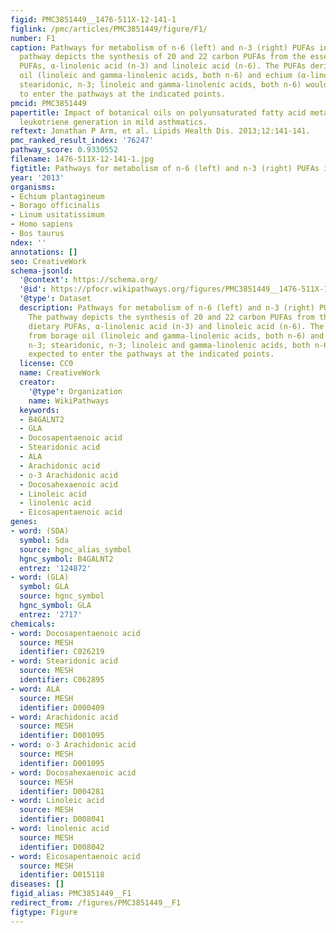 ```yaml
---
figid: PMC3851449__1476-511X-12-141-1
figlink: /pmc/articles/PMC3851449/figure/F1/
number: F1
caption: Pathways for metabolism of n-6 (left) and n-3 (right) PUFAs in humans. The
  pathway depicts the synthesis of 20 and 22 carbon PUFAs from the essential, dietary
  PUFAs, α-linolenic acid (n-3) and linoleic acid (n-6). The PUFAs derived from borage
  oil (linoleic and gamma-linolenic acids, both n-6) and echium (α-linolenic, n-3;
  stearidonic, n-3; linoleic and gamma-linolenic acids, both n-6) would be expected
  to enter the pathways at the indicated points.
pmcid: PMC3851449
papertitle: Impact of botanical oils on polyunsaturated fatty acid metabolism and
  leukotriene generation in mild asthmatics.
reftext: Jonathan P Arm, et al. Lipids Health Dis. 2013;12:141-141.
pmc_ranked_result_index: '76247'
pathway_score: 0.9330552
filename: 1476-511X-12-141-1.jpg
figtitle: Pathways for metabolism of n-6 (left) and n-3 (right) PUFAs in humans
year: '2013'
organisms:
- Echium plantagineum
- Borago officinalis
- Linum usitatissimum
- Homo sapiens
- Bos taurus
ndex: ''
annotations: []
seo: CreativeWork
schema-jsonld:
  '@context': https://schema.org/
  '@id': https://pfocr.wikipathways.org/figures/PMC3851449__1476-511X-12-141-1.html
  '@type': Dataset
  description: Pathways for metabolism of n-6 (left) and n-3 (right) PUFAs in humans.
    The pathway depicts the synthesis of 20 and 22 carbon PUFAs from the essential,
    dietary PUFAs, α-linolenic acid (n-3) and linoleic acid (n-6). The PUFAs derived
    from borage oil (linoleic and gamma-linolenic acids, both n-6) and echium (α-linolenic,
    n-3; stearidonic, n-3; linoleic and gamma-linolenic acids, both n-6) would be
    expected to enter the pathways at the indicated points.
  license: CC0
  name: CreativeWork
  creator:
    '@type': Organization
    name: WikiPathways
  keywords:
  - B4GALNT2
  - GLA
  - Docosapentaenoic acid
  - Stearidonic acid
  - ALA
  - Arachidonic acid
  - o-3 Arachidonic acid
  - Docosahexaenoic acid
  - Linoleic acid
  - linolenic acid
  - Eicosapentaenoic acid
genes:
- word: (SDA)
  symbol: Sda
  source: hgnc_alias_symbol
  hgnc_symbol: B4GALNT2
  entrez: '124872'
- word: (GLA)
  symbol: GLA
  source: hgnc_symbol
  hgnc_symbol: GLA
  entrez: '2717'
chemicals:
- word: Docosapentaenoic acid
  source: MESH
  identifier: C026219
- word: Stearidonic acid
  source: MESH
  identifier: C062895
- word: ALA
  source: MESH
  identifier: D000409
- word: Arachidonic acid
  source: MESH
  identifier: D001095
- word: o-3 Arachidonic acid
  source: MESH
  identifier: D001095
- word: Docosahexaenoic acid
  source: MESH
  identifier: D004281
- word: Linoleic acid
  source: MESH
  identifier: D008041
- word: linolenic acid
  source: MESH
  identifier: D008042
- word: Eicosapentaenoic acid
  source: MESH
  identifier: D015118
diseases: []
figid_alias: PMC3851449__F1
redirect_from: /figures/PMC3851449__F1
figtype: Figure
---
```


